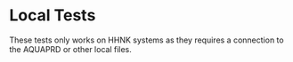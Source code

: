 # Local Tests

These tests only works on HHNK systems as they requires a connection to the AQUAPRD or
other local files.
